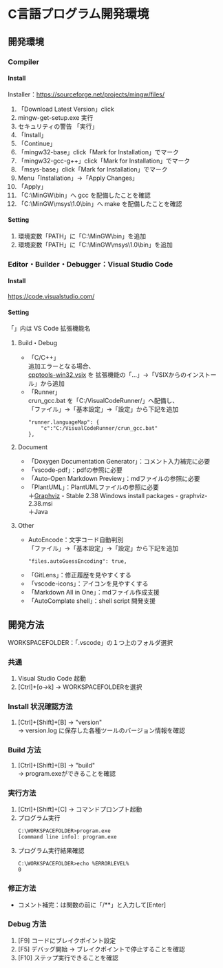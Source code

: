 # C言語プログラム開発環境
## 開発環境
### Compiler
#### Install
Installer：https://sourceforge.net/projects/mingw/files/<br>
1. 「Download Latest Version」click
1. mingw-get-setup.exe 実行
1. セキュリティの警告 「実行」
1. 「Install」
1. 「Continue」
1. 「mingw32-base」click「Mark for Installation」でマーク
1. 「mingw32-gcc-g++」click「Mark for Installation」でマーク
1. 「msys-base」click「Mark for Installation」でマーク
1. Menu「Installation」→「Apply Changes」
1. 「Apply」
1. 「C:\MinGW\bin」へ gcc を配備したことを確認
1. 「C:\MinGW\msys\1.0\bin」へ make を配備したことを確認

#### Setting
1. 環境変数「PATH」に「C:\MinGW\bin」を追加
1. 環境変数「PATH」に「C:\MinGW\msys\1.0\bin」を追加

### Editor・Builder・Debugger：Visual Studio Code
#### Install
https://code.visualstudio.com/<br>

#### Setting
「」内は VS Code 拡張機能名
1. Build・Debug<br>
    + 「C/C++」<br>
    追加エラーとなる場合、<br>
    [cpptools-win32.vsix](https://github.com/Microsoft/vscode-cpptools/releases) を
    拡張機能の「…」→「VSIXからのインストール」から追加
    + 「Runner」<br>
    crun_gcc.bat を「C:/VisualCodeRunner/」へ配備し、<br>
    「ファイル」→「基本設定」→「設定」から下記を追加<br>
        ```command
        "runner.languageMap": {
            "c":"C:/VisualCodeRunner/crun_gcc.bat"
        },
        ```

1. Document
    + 「Doxygen Documentation Generator」：コメント入力補完に必要
    + 「vscode-pdf」：pdfの参照に必要
    + 「Auto-Open Markdown Preview」：mdファイルの参照に必要
    + 「PlantUML」：PlantUMLファイルの参照に必要<br>
    ＋[Graphviz](https://www.graphviz.org/download/) - Stable 2.38 Windows install packages - graphviz-2.38.msi<br>
    ＋Java

1. Other
    + AutoEncode：文字コード自動判別<br>
    「ファイル」→「基本設定」→「設定」から下記を追加<br>
        ```command
        "files.autoGuessEncoding": true,
        ```
    + 「GitLens」：修正履歴を見やすくする
    + 「vscode-icons」：アイコンを見やすくする
    + 「Markdown All in One」：mdファイル作成支援
    + 「AutoComplate shell」：shell script 開発支援

## 開発方法
WORKSPACEFOLDER：「.vscode」の１つ上のフォルダ選択
### 共通
1. Visual Studio Code 起動
1. [Ctrl]+[o→k] → WORKSPACEFOLDERを選択

### Install 状況確認方法
1. [Ctrl]+[Shift]+[B] → "version"<br>
→ version.log に保存した各種ツールのバージョン情報を確認

### Build 方法
1. [Ctrl]+[Shift]+[B] → "build"<br>
→ program.exeができることを確認

### 実行方法
1. [Ctrl]+[Shift]+[C] → コマンドプロンプト起動<br>
1. プログラム実行
    ```command
    C:\WORKSPACEFOLDER>program.exe
    [command line info]: program.exe
    ```
1. プログラム実行結果確認
    ```command
    C:\WORKSPACEFOLDER>echo %ERRORLEVEL%
    0
    ```

### 修正方法
+ コメント補完：は関数の前に「/**」と入力して[Enter]

### Debug 方法
1. [F9] コードにブレイクポイント設定 
1. [F5] デバッグ開始
→ ブレイクポイントで停止することを確認
1. [F10] ステップ実行できることを確認
